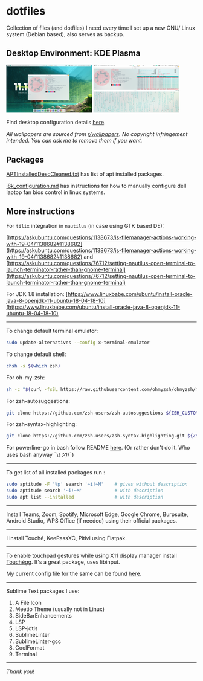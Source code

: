 # dotfiles

Collection of files (and dotfiles) I need every time I set up a new GNU/ Linux system (Debian based), also serves as backup.

## Desktop Environment: KDE Plasma

<p float="left">
  <img src="screenshots/Screenshot_1.png" width="45%" />
  <img src="screenshots/Screenshot_2.png" width="45%" />
</p>

Find desktop configuration details [here](desktop_config.md).

<i> All wallpapers are sourced from [r/wallpapers](https://www.reddit.com/r/wallpapers/). No copyright infringement intended. You can ask me to remove them if you want.</i>

## Packages

[APTInstalledDescCleaned.txt](./APTInstalledDescCleaned.txt) has list of apt installed packages.

[i8k_configuration.md](./i8k_configuration.md) has instructions for how to manually configure dell laptop fan bios control in linux systems.

## More instructions

For `tilix` integration in `nautilus` (in case using GTK based DE):

[https://askubuntu.com/questions/1138673/is-filemanager-actions-working-with-19-04/1138682#1138682](https://askubuntu.com/questions/1138673/is-filemanager-actions-working-with-19-04/1138682#1138682)
and
[https://askubuntu.com/questions/76712/setting-nautilus-open-terminal-to-launch-terminator-rather-than-gnome-terminal](https://askubuntu.com/questions/76712/setting-nautilus-open-terminal-to-launch-terminator-rather-than-gnome-terminal)

For JDK 1.8 installation: [https://www.linuxbabe.com/ubuntu/install-oracle-java-8-openjdk-11-ubuntu-18-04-18-10](https://www.linuxbabe.com/ubuntu/install-oracle-java-8-openjdk-11-ubuntu-18-04-18-10)

<hr>

To change default terminal emulator:

```bash
sudo update-alternatives --config x-terminal-emulator
```

To change default shell:

```bash
chsh -s $(which zsh)
```

For oh-my-zsh:

```bash
sh -c "$(curl -fsSL https://raw.githubusercontent.com/ohmyzsh/ohmyzsh/master/tools/install.sh)"
```

For zsh-autosuggestions:

```bash
git clone https://github.com/zsh-users/zsh-autosuggestions ${ZSH_CUSTOM:-~/.oh-my-zsh/custom}/plugins/zsh-autosuggestions
```

For zsh-syntax-highlighting:

```bash
git clone https://github.com/zsh-users/zsh-syntax-highlighting.git ${ZSH_CUSTOM:-~/.oh-my-zsh/custom}/plugins/zsh-syntax-highlighting
```

For powerline-go in bash follow README [here](https://github.com/justjanne/powerline-go). (Or rather don't do it. Who uses bash anyway ¯\\_(ツ)_/¯)

---

To get list of all installed packages run :

```bash
sudo aptitude -F '%p' search '~i!~M'	# gives without description
sudo aptitude search '~i!~M'			# with description
sudo apt list --installed				# with description
```

---

Install Teams, Zoom, Spotify, Microsoft Edge, Google Chrome, Burpsuite, Android Studio, WPS Office (if needed) using their official packages.

---

I install Touché, KeePassXC, Pitivi using Flatpak.

---

To enable touchpad gestures while using X11 display manager install [Touchégg](https://github.com/JoseExposito/touchegg). It's a great package, uses libinput.

My current config file for the same can be found [here](./.config/touchegg/touchegg.conf).

---

Sublime Text packages I use:

1. A File Icon
2. Meetio Theme (usually not in Linux)
3. SideBarEnhancements
4. LSP
5. LSP-jdtls
6. SublimeLinter
7. SublimeLinter-gcc
8. CoolFormat
9. Terminal

---

<i>Thank you!</i>

